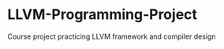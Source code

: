 LLVM-Programming-Project
========================

Course project practicing LLVM framework and compiler design
